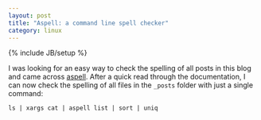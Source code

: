 ```yaml
---
layout: post
title: "Aspell: a command line spell checker"
category: linux
---
```

{% include JB/setup %}

I was looking for an easy way to check the spelling of all posts in this blog and came across [aspell](http://aspell.net). After a quick read through the documentation, I can now check the spelling of all files in the `_posts` folder with just a single command:

`ls | xargs cat | aspell list | sort | uniq`
